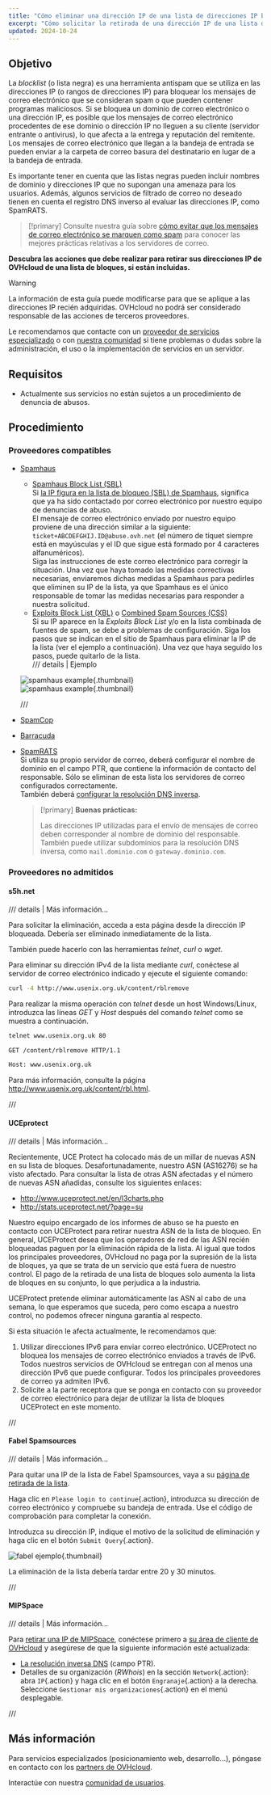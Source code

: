 ```yaml
---
title: "Cómo eliminar una dirección IP de una lista de direcciones IP bloqueadas"
excerpt: "Cómo solicitar la retirada de una dirección IP de una lista de bloqueo si sus servicios se ven afectados por proveedores de antispam"
updated: 2024-10-24
---
```


<style>
details>summary {
    color:rgb(33, 153, 232) !important;
    cursor: pointer;
}
details>summary::before {
    content:'\25B6';
    padding-right:1ch;
}
details[open]>summary::before {
    content:'\25BC';
}
</style>

## Objetivo

La *blocklist* (o lista negra) es una herramienta antispam que se utiliza en las direcciones IP (o rangos de direcciones IP) para bloquear los mensajes de correo electrónico que se consideran spam o que pueden contener programas maliciosos. Si se bloquea un dominio de correo electrónico o una dirección IP, es posible que los mensajes de correo electrónico procedentes de ese dominio o dirección IP no lleguen a su cliente (servidor entrante o antivirus), lo que afecta a la entrega y reputación del remitente. Los mensajes de correo electrónico que llegan a la bandeja de entrada se pueden enviar a la carpeta de correo basura del destinatario en lugar de a la bandeja de entrada.

Es importante tener en cuenta que las listas negras pueden incluir nombres de dominio y direcciones IP que no supongan una amenaza para los usuarios. Además, algunos servicios de filtrado de correo no deseado tienen en cuenta el registro DNS inverso al evaluar las direcciones IP, como SpamRATS.

> [!primary]
> Consulte nuestra guía sobre [cómo evitar que los mensajes de correo electrónico se marquen como spam](/pages/bare_metal_cloud/dedicated_servers/mail_sending_optimization) para conocer las mejores prácticas relativas a los servidores de correo.
>

**Descubra las acciones que debe realizar para retirar sus direcciones IP de OVHcloud de una lista de bloques, si están incluidas.**

> [!warning]
> La información de esta guía puede modificarse para que se aplique a las direcciones IP recién adquiridas. OVHcloud no podrá ser considerado responsable de las acciones de terceros proveedores.
>
> Le recomendamos que contacte con un [proveedor de servicios especializado](/links/partner) o con [nuestra comunidad](/links/community) si tiene problemas o dudas sobre la administración, el uso o la implementación de servicios en un servidor.
>

## Requisitos

- Actualmente sus servicios no están sujetos a un procedimiento de denuncia de abusos.

## Procedimiento

### Proveedores compatibles

- [Spamhaus](https://check.spamhaus.org/)

    - [Spamhaus Block List (SBL)](https://www.spamhaus.org/blocklists/spamhaus-blocklist/)  
    Si [la IP figura en la lista de bloqueo (SBL) de Spamhaus](https://check.spamhaus.org/sbl/listings/ovh.net/), significa que ya ha sido contactado por correo electrónico por nuestro equipo de denuncias de abuso.<br>
    El mensaje de correo electrónico enviado por nuestro equipo proviene de una dirección similar a la siguiente: `ticket+ABCDEFGHIJ.ID@abuse.ovh.net` (el número de tíquet siempre está en mayúsculas y el ID que sigue está formado por 4 caracteres alfanuméricos).<br>
    Siga las instrucciones de este correo electrónico para corregir la situación. Una vez que haya tomado las medidas correctivas necesarias, enviaremos dichas medidas a Spamhaus para pedirles que eliminen su IP de la lista, ya que Spamhaus es el único responsable de tomar las medidas necesarias para responder a nuestra solicitud.
    - [Exploits Block List (XBL)](https://www.spamhaus.org/blocklists/exploits-blocklist/) o [Combined Spam Sources (CSS)](https://www.spamhaus.org/blocklists/combined-spam-sources/)  
    Si su IP aparece en la *Exploits Block List* y/o en la lista combinada de fuentes de spam, se debe a problemas de configuración. Siga los pasos que se indican en el sitio de Spamhaus para eliminar la IP de la lista (ver el ejemplo a continuación). Una vez que haya seguido los pasos, puede quitarlo de la lista.  
    /// details | Ejemplo
    
    ![spamhaus example](images/blocklist1.png){.thumbnail}  
    ![spamhaus example](images/blocklist2.png){.thumbnail}

    ///

- [SpamCop](https://www.spamcop.net/bl.shtml)

- [Barracuda](https://www.barracudacentral.org/lookups)

- [SpamRATS](https://spamrats.com/lookup.php)  
    Si utiliza su propio servidor de correo, deberá configurar el nombre de dominio en el campo PTR, que contiene la información de contacto del responsable. Sólo se eliminan de esta lista los servidores de correo configurados correctamente.  
    También deberá [configurar la resolución DNS inversa](/pages/bare_metal_cloud/virtual_private_servers/configuring-reverse-dns).
    
    > [!primary]
    > **Buenas prácticas:**
    >
    > Las direcciones IP utilizadas para el envío de mensajes de correo deben corresponder al nombre de dominio del responsable. También puede utilizar subdominios para la resolución DNS inversa, como `mail.dominio.com` o `gateway.dominio.com`.

### Proveedores no admitidos

#### s5h.net

/// details | Más información...

Para solicitar la eliminación, acceda a esta página desde la dirección IP bloqueada. Debería ser eliminado inmediatamente de la lista.

También puede hacerlo con las herramientas *telnet*, *curl* o *wget*.

Para eliminar su dirección IPv4 de la lista mediante *curl*, conéctese al servidor de correo electrónico indicado y ejecute el siguiente comando:

```bash
curl -4 http://www.usenix.org.uk/content/rblremove
```

Para realizar la misma operación con *telnet* desde un host Windows/Linux, introduzca las líneas *GET* y *Host* después del comando *telnet* como se muestra a continuación.

```bash
telnet www.usenix.org.uk 80
```

```bash
GET /content/rblremove HTTP/1.1
```

```bash
Host: www.usenix.org.uk
```

Para más información, consulte la página <http://www.usenix.org.uk/content/rbl.html>.

///

#### UCEprotect

/// details | Más información...

Recientemente, UCE Protect ha colocado más de un millar de nuevas ASN en su lista de bloques. Desafortunadamente, nuestro ASN (AS16276) se ha visto afectado. Para consultar la lista de otras ASN afectadas y el número de nuevas ASN añadidas, consulte los siguientes enlaces:

- http://www.uceprotect.net/en/l3charts.php
- http://stats.uceprotect.net/?page=su

Nuestro equipo encargado de los informes de abuso se ha puesto en contacto con UCEProtect para retirar nuestra ASN de la lista de bloqueo. En general, UCEProtect desea que los operadores de red de las ASN recién bloqueadas paguen por la eliminación rápida de la lista. Al igual que todos los principales proveedores, OVHcloud no paga por la supresión de la lista de bloques, ya que se trata de un servicio que está fuera de nuestro control. El pago de la retirada de una lista de bloques solo aumenta la lista de bloques en su conjunto, lo que perjudica a la industria.

UCEProtect pretende eliminar automáticamente las ASN al cabo de una semana, lo que esperamos que suceda, pero como escapa a nuestro control, no podemos ofrecer ninguna garantía al respecto.

Si esta situación le afecta actualmente, le recomendamos que:

1. Utilizar direcciones IPv6 para enviar correo electrónico. UCEProtect no bloquea los mensajes de correo electrónico enviados a través de IPv6. Todos nuestros servicios de OVHcloud se entregan con al menos una dirección IPv6 que puede configurar. Todos los principales proveedores de correo ya admiten IPv6.
2. Solicite a la parte receptora que se ponga en contacto con su proveedor de correo electrónico para dejar de utilizar la lista de bloques UCEProtect en este momento.

///

#### Fabel Spamsources

/// details | Más información...

Para quitar una IP de la lista de Fabel Spamsources, vaya a su [página de retirada de la lista](https://www.spamsources.fabel.dk/delist).

Haga clic en `Please login to continue`{.action}, introduzca su dirección de correo electrónico y compruebe su bandeja de entrada. Use el código de comprobación para completar la conexión.

Introduzca su dirección IP, indique el motivo de la solicitud de eliminación y haga clic en el botón `Submit Query`{.action}.

![fabel ejemplo](images/blocklist3.png){.thumbnail}

La eliminación de la lista debería tardar entre 20 y 30 minutos.

///

#### MIPSpace

/// details | Más información...

Para [retirar una IP de MIPSpace](https://www.mipspace.com/remove.php), conéctese primero a [su área de cliente de OVHcloud](/links/manager) y asegúrese de que la siguiente información esté actualizada:

- [La resolución inversa DNS](/pages/bare_metal_cloud/virtual_private_servers/configuring-reverse-dns) (campo PTR).
- Detalles de su organización (*RWhois*) en la sección `Network`{.action}: abra `IP`{.action} y haga clic en el botón `Engranaje`{.action} a la derecha. Seleccione `Gestionar mis organizaciones`{.action} en el menú desplegable.

///

## Más información

Para servicios especializados (posicionamiento web, desarrollo...), póngase en contacto con los [partners de OVHcloud](/links/partner).

Interactúe con nuestra [comunidad de usuarios](/links/community).